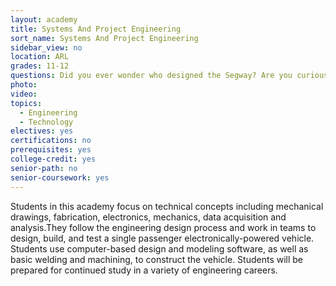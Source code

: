 ```yaml
---
layout: academy
title: Systems And Project Engineering
sort_name: Systems And Project Engineering
sidebar_view: no
location: ARL
grades: 11-12
questions: Did you ever wonder who designed the Segway? Are you curious who created the robotic arms used in the space station?
photo:
video:
topics:
  - Engineering
  - Technology
electives: yes
certifications: no
prerequisites: yes
college-credit: yes
senior-path: no
senior-coursework: yes
---
```


Students in this academy focus on technical concepts including mechanical drawings, fabrication, electronics, mechanics, data acquisition and analysis.They follow the engineering design process and work in teams to design, build, and test a single passenger electronically-powered vehicle. Students use computer-based design and modeling software, as well as basic welding and machining, to construct the vehicle. Students will be prepared for continued study in a variety of engineering careers.
